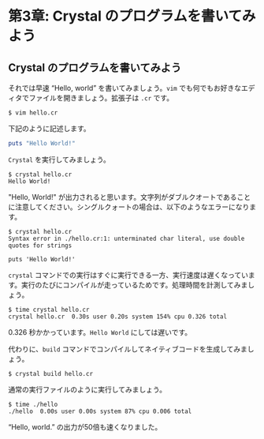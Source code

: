 # 第3章: Crystal のプログラムを書いてみよう

## Crystal のプログラムを書いてみよう <a id="writing-your-first-crystal-program"></a>

それでは早速 “Hello, world” を書いてみましょう。`vim` でも何でもお好きなエディタでファイルを開きましょう。拡張子は `.cr` です。

```text
$ vim hello.cr
```

下記のように記述します。

```ruby
puts "Hello World!"
```

`Crystal` を実行してみましょう。

```text
$ crystal hello.cr
Hello World!
```

"Hello, World!" が出力されると思います。文字列がダブルクオートであることに注意してください。シングルクォートの場合は、以下のようなエラーになります。

```text
$ crystal hello.cr
Syntax error in ./hello.cr:1: unterminated char literal, use double quotes for strings

puts 'Hello World!'
```

`crystal` コマンドでの実行はすぐに実行できる一方、実行速度は遅くなっています。実行のたびにコンパイルが走っているためです。処理時間を計測してみましょう。

```text
$ time crystal hello.cr
crystal hello.cr  0.30s user 0.20s system 154% cpu 0.326 total
```

0.326 秒かかっています。`Hello World` にしては遅いです。

代わりに、`build` コマンドでコンパイルしてネイティブコードを生成してみましょう。

```text
$ crystal build hello.cr
```

通常の実行ファイルのように実行してみましょう。

```text
$ time ./hello
./hello  0.00s user 0.00s system 87% cpu 0.006 total
```

“Hello, world.” の出力が50倍も速くなりました。